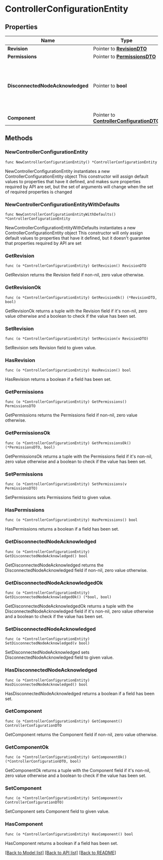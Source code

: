 # ControllerConfigurationEntity

## Properties

Name | Type | Description | Notes
------------ | ------------- | ------------- | -------------
**Revision** | Pointer to [**RevisionDTO**](RevisionDTO.md) |  | [optional] 
**Permissions** | Pointer to [**PermissionsDTO**](PermissionsDTO.md) |  | [optional] 
**DisconnectedNodeAcknowledged** | Pointer to **bool** | Acknowledges that this node is disconnected to allow for mutable requests to proceed. | [optional] 
**Component** | Pointer to [**ControllerConfigurationDTO**](ControllerConfigurationDTO.md) |  | [optional] 

## Methods

### NewControllerConfigurationEntity

`func NewControllerConfigurationEntity() *ControllerConfigurationEntity`

NewControllerConfigurationEntity instantiates a new ControllerConfigurationEntity object
This constructor will assign default values to properties that have it defined,
and makes sure properties required by API are set, but the set of arguments
will change when the set of required properties is changed

### NewControllerConfigurationEntityWithDefaults

`func NewControllerConfigurationEntityWithDefaults() *ControllerConfigurationEntity`

NewControllerConfigurationEntityWithDefaults instantiates a new ControllerConfigurationEntity object
This constructor will only assign default values to properties that have it defined,
but it doesn't guarantee that properties required by API are set

### GetRevision

`func (o *ControllerConfigurationEntity) GetRevision() RevisionDTO`

GetRevision returns the Revision field if non-nil, zero value otherwise.

### GetRevisionOk

`func (o *ControllerConfigurationEntity) GetRevisionOk() (*RevisionDTO, bool)`

GetRevisionOk returns a tuple with the Revision field if it's non-nil, zero value otherwise
and a boolean to check if the value has been set.

### SetRevision

`func (o *ControllerConfigurationEntity) SetRevision(v RevisionDTO)`

SetRevision sets Revision field to given value.

### HasRevision

`func (o *ControllerConfigurationEntity) HasRevision() bool`

HasRevision returns a boolean if a field has been set.

### GetPermissions

`func (o *ControllerConfigurationEntity) GetPermissions() PermissionsDTO`

GetPermissions returns the Permissions field if non-nil, zero value otherwise.

### GetPermissionsOk

`func (o *ControllerConfigurationEntity) GetPermissionsOk() (*PermissionsDTO, bool)`

GetPermissionsOk returns a tuple with the Permissions field if it's non-nil, zero value otherwise
and a boolean to check if the value has been set.

### SetPermissions

`func (o *ControllerConfigurationEntity) SetPermissions(v PermissionsDTO)`

SetPermissions sets Permissions field to given value.

### HasPermissions

`func (o *ControllerConfigurationEntity) HasPermissions() bool`

HasPermissions returns a boolean if a field has been set.

### GetDisconnectedNodeAcknowledged

`func (o *ControllerConfigurationEntity) GetDisconnectedNodeAcknowledged() bool`

GetDisconnectedNodeAcknowledged returns the DisconnectedNodeAcknowledged field if non-nil, zero value otherwise.

### GetDisconnectedNodeAcknowledgedOk

`func (o *ControllerConfigurationEntity) GetDisconnectedNodeAcknowledgedOk() (*bool, bool)`

GetDisconnectedNodeAcknowledgedOk returns a tuple with the DisconnectedNodeAcknowledged field if it's non-nil, zero value otherwise
and a boolean to check if the value has been set.

### SetDisconnectedNodeAcknowledged

`func (o *ControllerConfigurationEntity) SetDisconnectedNodeAcknowledged(v bool)`

SetDisconnectedNodeAcknowledged sets DisconnectedNodeAcknowledged field to given value.

### HasDisconnectedNodeAcknowledged

`func (o *ControllerConfigurationEntity) HasDisconnectedNodeAcknowledged() bool`

HasDisconnectedNodeAcknowledged returns a boolean if a field has been set.

### GetComponent

`func (o *ControllerConfigurationEntity) GetComponent() ControllerConfigurationDTO`

GetComponent returns the Component field if non-nil, zero value otherwise.

### GetComponentOk

`func (o *ControllerConfigurationEntity) GetComponentOk() (*ControllerConfigurationDTO, bool)`

GetComponentOk returns a tuple with the Component field if it's non-nil, zero value otherwise
and a boolean to check if the value has been set.

### SetComponent

`func (o *ControllerConfigurationEntity) SetComponent(v ControllerConfigurationDTO)`

SetComponent sets Component field to given value.

### HasComponent

`func (o *ControllerConfigurationEntity) HasComponent() bool`

HasComponent returns a boolean if a field has been set.


[[Back to Model list]](../README.md#documentation-for-models) [[Back to API list]](../README.md#documentation-for-api-endpoints) [[Back to README]](../README.md)


